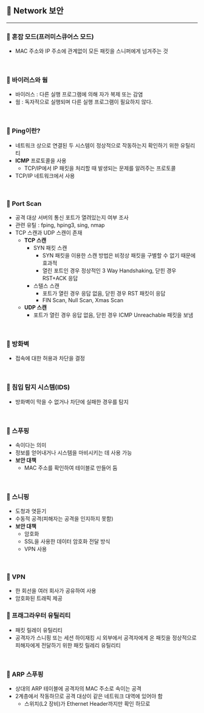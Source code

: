 ## :round_pushpin: Network 보안

***

### :pushpin: 혼잡 모드(프러미스큐어스 모드)

- MAC 주소와 IP 주소에 관계없이 모든 패킷을 스니퍼에게 넘겨주는 것

<br>

### :pushpin: 바이러스와 웜

- 바이러스 : 다른 실행 프로그램에 의해 자가 복제 또는 감염
- 웜 : 독자적으로 실행되며 다른 실행 프로그램이 필요하지 않다.

<br>

### :pushpin: Ping이란?

- 네트워크 상으로 연결된 두 시스템이 정상적으로 작동하는지 확인하기 위한 유틸리티
- **ICMP** 프로토콜을 사용
  - TCP/IP에서 IP 패킷을 처리할 때 발생되는 문제를 알려주는 프로토콜
- TCP/IP 네트워크에서 사용

<br>

### :pushpin: Port Scan

- 공격 대상 서버의 통신 포트가 열려있는지 여부 조사
- 관련 유틸 : fping, hping3, sing, nmap
- TCP 스캔과 UDP 스캔이 존재
  - **TCP 스캔**
    - SYN 패킷 스캔
      - SYN 패킷을 이용한 스캔 방법은 비정상 패킷을 구별할 수 없기 때문에 효과적
      - 열린 포트인 경우 정상적인 3 Way Handshaking, 닫힌 경우 RST+ACK 응답
    - 스텔스 스캔
      - 포트가 열린 경우 응답 없음, 닫힌 경우 RST 패킷이 응답
      - FIN Scan, Null Scan, Xmas Scan
  - **UDP 스캔**
    - 포트가 열린 경우 응답 없음, 닫힌 경우 ICMP Unreachable 패킷을 보냄

<br>

### :pushpin: 방화벽

- 접속에 대한 허용과 차단을 결정

<br>

### :pushpin: 침입 탐지 시스템(IDS)

- 방화벽이 막을 수 없거나 차단에 실패한 경우를 탐지

<br>

### :pushpin: 스푸핑

- 속이다는 의미
- 정보를 얻어내거나 시스템을 마비시키는 데 사용 가능
- **보안 대책**
  - MAC 주소를 확인하여 테이블로 만들어 둠

<br>

### :pushpin: 스니핑

- 도청과 엿듣기
- 수동적 공격(피해자는 공격을 인지하지 못함)
- **보안 대책**
  - 암호화
  - SSL을 사용한 데이터 암호화 전달 방식
  - VPN 사용

<br>

### :pushpin: VPN

- 한 회선을 여러 회사가 공유하여 사용
- 암호화된 트래픽 제공



### :pushpin: 프래그라우터 유틸리티

- 패킷 릴레이 유틸리티
- 공격자가 스니핑 또는 세션 하이재킹 시 외부에서 공격자에게 온 패킷을 정상적으로 피해자에게 전달하기 위한 패킷 릴레리 유틸리티

<br>

### :pushpin: ARP 스푸핑

- 상대의 ARP 테이블에 공격자의 MAC 주소로 속이는 공격
- 2계층에서 작동하므로 공격 대상이 같은 네트워크 대역에 있어야 함
  - 스위치(L2 장비)가 Ethernet Header까지만 확인 하므로